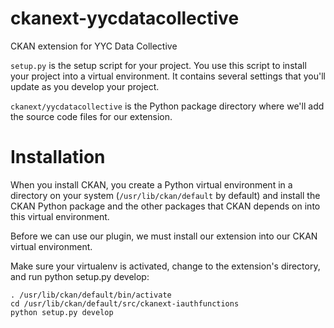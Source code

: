 # ckanext-yycdatacollective
CKAN extension for YYC Data Collective

```setup.py``` is the setup script for your project. You use this script to install your project into a virtual environment. It contains several settings that you'll update as you develop your project.

```ckanext/yycdatacollective``` is the Python package directory where we'll add the source code files for our extension.

# Installation
When you install CKAN, you create a Python virtual environment in a directory on your system (```/usr/lib/ckan/default``` by default) and install the CKAN Python package and the other packages that CKAN depends on into this virtual environment. 

Before we can use our plugin, we must install our extension into our CKAN virtual environment.

Make sure your virtualenv is activated, change to the extension's directory, and run python setup.py develop:

```
. /usr/lib/ckan/default/bin/activate
cd /usr/lib/ckan/default/src/ckanext-iauthfunctions
python setup.py develop
```